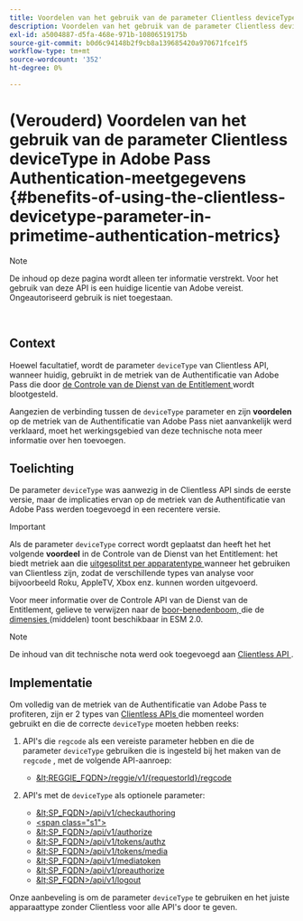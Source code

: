 ```yaml
---
title: Voordelen van het gebruik van de parameter Clientless deviceType in Adobe Pass Authentication-meetgegevens
description: Voordelen van het gebruik van de parameter Clientless deviceType in Adobe Pass Authentication-meetgegevens
exl-id: a5004887-d5fa-468e-971b-10806519175b
source-git-commit: b0d6c94148b2f9cb8a139685420a970671fce1f5
workflow-type: tm+mt
source-wordcount: '352'
ht-degree: 0%

---
```


# (Verouderd) Voordelen van het gebruik van de parameter Clientless deviceType in Adobe Pass Authentication-meetgegevens {#benefits-of-using-the-clientless-devicetype-parameter-in-primetime-authentication-metrics}

>[!NOTE]
>
>De inhoud op deze pagina wordt alleen ter informatie verstrekt. Voor het gebruik van deze API is een huidige licentie van Adobe vereist. Ongeautoriseerd gebruik is niet toegestaan.

</br>

## Context

Hoewel facultatief, wordt de parameter `deviceType` van Clientless API, wanneer huidig, gebruikt in de metriek van de Authentificatie van Adobe Pass die door [ de Controle van de Dienst van de Entitlement ](/help/authentication/integration-guide-programmers/features-premium/esm/entitlement-service-monitoring-overview.md) wordt blootgesteld.

Aangezien de verbinding tussen de `deviceType` parameter en zijn **voordelen** op de metriek van de Authentificatie van Adobe Pass niet aanvankelijk werd verklaard, moet het werkingsgebied van deze technische nota meer informatie over hen toevoegen.

## Toelichting

De parameter `deviceType` was aanwezig in de Clientless API sinds de eerste versie, maar de implicaties ervan op de metriek van de Authentificatie van Adobe Pass werden toegevoegd in een recentere versie.



>[!IMPORTANT]
>
>Als de parameter `deviceType` correct wordt geplaatst dan heeft het het volgende **voordeel** in de Controle van de Dienst van het Entitlement: het biedt metriek aan die [ uitgesplitst per apparatentype ](/help/authentication/integration-guide-programmers/features-premium/esm/entitlement-service-monitoring-overview.md#clientless_device_type) wanneer het gebruiken van Clientless zijn, zodat de verschillende types van analyse voor bijvoorbeeld Roku, AppleTV, Xbox enz. kunnen worden uitgevoerd.


Voor meer informatie over de Controle API van de Dienst van de Entitlement, gelieve te verwijzen naar de [ boor-benedenboom, ](/help/authentication/integration-guide-programmers/features-premium/esm/entitlement-service-monitoring-api.md#drill-down_tree) die de [ dimensies ](/help/authentication/integration-guide-programmers/features-premium/esm/entitlement-service-monitoring-overview.md#esm_dimensions) (middelen) toont beschikbaar in ESM 2.0.

>[!NOTE]
>
>De inhoud van dit technische nota werd ook toegevoegd aan [ Clientless API ](#clientless_device_type).




## Implementatie

Om volledig van de metriek van de Authentificatie van Adobe Pass te profiteren, zijn er 2 types van [ Clientless APIs ](#web_srvs_summary) die momenteel worden gebruikt en die de correcte `deviceType` moeten hebben reeks:

1. API&#39;s die `regcode` als een vereiste parameter hebben en die de parameter `deviceType` gebruiken die is ingesteld bij het maken van de `regcode` , met de volgende API-aanroep:
   - [\&lt;REGGIE\_FQDN\>/reggie/v1/{requestorId}/regcode](#reg_serv)

1. API&#39;s met de `deviceType` als optionele parameter:
   - [\&lt;SP\_FQDN\>/api/v1/checkauthoring](#check_authn_token)
   - [&lt;span class=&quot;s1&quot;>](#retrieve_authn_token)
   - [\&lt;SP\_FQDN\>/api/v1/authorize](#init_authz)
   - [\&lt;SP\_FQDN\>/api/v1/tokens/authz](#retrieve_authz_token)
   - [\&lt;SP\_FQDN\>/api/v1/tokens/media](#short_media)
   - [\&lt;SP\_FQDN\>/api/v1/mediatoken](#short_media)
   - [\&lt;SP\_FQDN\>/api/v1/preauthorize](#PreAuthZ_Resources)
   - [\&lt;SP\_FQDN\>/api/v1/logout](#init_logout)

Onze aanbeveling is om de parameter `deviceType` te gebruiken en het juiste apparaattype zonder Clientless voor alle API&#39;s door te geven.
